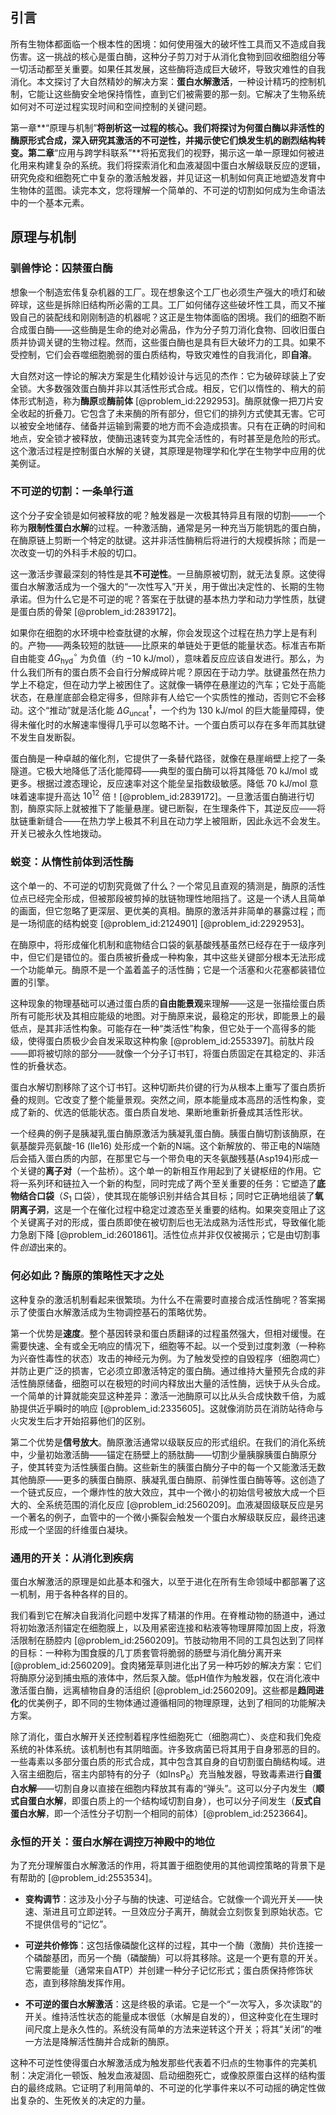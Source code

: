 ## 引言
所有生物体都面临一个根本性的困境：如何使用强大的破坏性工具而又不造成自我伤害。这一挑战的核心是蛋白酶，这种分子剪刀对于从消化食物到回收细胞组分等一切活动都至关重要。如果任其发展，这些酶将造成巨大破坏，导致灾难性的自我消化。本文探讨了大自然精妙的解决方案：**蛋白水解激活**，一种设计精巧的控制机制，它能让这些酶安全地保持惰性，直到它们被需要的那一刻。它解决了生物系统如何对不可逆过程实现时间和空间控制的关键问题。

第一章**“原理与机制”**将剖析这一过程的核心。我们将探讨为何蛋白酶以非活性的酶原形式合成，深入研究其激活的不可逆性，并揭示使它们焕发生机的剧烈结构转变。第二章**“应用与跨学科联系”**将拓宽我们的视野，揭示这一单一原理如何被进化用来构建复杂的系统。我们将探索消化和血液凝固中蛋白水解级联反应的逻辑，研究免疫和细胞死亡中复杂的激活触发器，并见证这一机制如何真正地塑造发育中生物体的蓝图。读完本文，您将理解一个简单的、不可逆的切割如何成为生命语法中的一个基本元素。

## 原理与机制

### 驯兽悖论：囚禁蛋白酶

想象一个制造宏伟复杂机器的工厂。现在想象这个工厂也必须生产强大的喷灯和破碎球，这些是拆除旧结构所必需的工具。工厂如何储存这些破坏性工具，而又不摧毁自己的装配线和刚刚制造的机器呢？这正是生物体面临的困境。我们的细胞不断合成蛋白酶——这些酶是生命的绝对必需品，作为分子剪刀消化食物、回收旧蛋白质并协调关键的生物过程。然而，这些蛋白酶也是具有巨大破坏力的工具。如果不受控制，它们会吞噬细胞脆弱的蛋白质结构，导致灾难性的自我消化，即**自溶**。

大自然对这一悖论的解决方案是生化精妙设计与远见的杰作：它为破碎球装上了安全锁。大多数强效蛋白酶并非以其活性形式合成。相反，它们以惰性的、稍大的前体形式制造，称为**酶原**或**酶前体** [@problem_id:2292953]。酶原就像一把刀片安全收起的折叠刀。它包含了未来酶的所有部分，但它们的排列方式使其无害。它可以被安全地储存、储备并运输到需要的地方而不会造成损害。只有在正确的时间和地点，安全锁才被释放，使酶迅速转变为其完全活性的，有时甚至是危险的形式。这个激活过程是控制蛋白水解的关键，其原理是物理学和化学在生物学中应用的优美例证。

### 不可逆的切割：一条单行道

这个分子安全锁是如何被释放的呢？触发器是一次极其特异且有限的切割——一个称为**限制性蛋白水解**的过程。一种激活酶，通常是另一种充当万能钥匙的蛋白酶，在酶原链上剪断一个特定的肽键。这并非活性酶稍后将进行的大规模拆除；而是一次改变一切的外科手术般的切口。

这一激活步骤最深刻的特性是其**不可逆性**。一旦酶原被切割，就无法复原。这使得蛋白水解激活成为一个强大的“一次性写入”开关，用于做出决定性的、长期的生物承诺。但为什么它是不可逆的呢？答案在于肽键的基本热力学和动力学性质，肽键是蛋白质的骨架 [@problem_id:2839172]。

如果你在细胞的水环境中检查肽键的水解，你会发现这个过程在热力学上是有利的。产物——两条较短的肽链——比原来的单链处于更低的能量状态。标准吉布斯自由能变 $\Delta G^{\circ}_{\mathrm{hyd}}$ 为负值（约 $-10 \text{ kJ/mol}$），意味着反应应该自发进行。那么，为什么我们所有的蛋白质不会自行分解成碎片呢？原因在于动力学。肽键虽然在热力学上不稳定，但在动力学上被困住了。这就像一辆停在悬崖边的汽车；它处于高能状态，在悬崖底部会稳定得多，但除非有人给它一个实质性的推动，否则它不会移动。这个“推动”就是活化能 $\Delta G^{\ddagger}_{\mathrm{uncat}}$，一个约为 $130 \text{ kJ/mol}$ 的巨大能量障碍，使得未催化时的水解速率慢得几乎可以忽略不计。一个蛋白质可以存在多年而其肽键不发生自发断裂。

蛋白酶是一种卓越的催化剂，它提供了一条替代路径，就像在悬崖峭壁上挖了一条隧道。它极大地降低了活化能障碍——典型的蛋白酶可以将其降低 $70 \text{ kJ/mol}$ 或更多。根据过渡态理论，反应速率对这个能垒呈指数级敏感。降低 $70 \text{ kJ/mol}$ 意味着速率提升高达 $10^{12}$ 倍！[@problem_id:2839172]。一旦激活蛋白酶进行切割，酶原实际上就被推下了能量悬崖。键已断裂，在生理条件下，其逆反应——将肽链重新缝合——在热力学上极其不利且在动力学上被阻断，因此永远不会发生。开关已被永久性地拨动。

### 蜕变：从惰性前体到活性酶

这个单一的、不可逆的切割究竟做了什么？一个常见且直观的猜测是，酶原的活性位点已经完全形成，但被那段被剪掉的肽链物理性地阻挡了。这是一个诱人且简单的画面，但它忽略了更深层、更优美的真相。酶原的激活并非简单的暴露过程；而是一场彻底的结构蜕变 [@problem_id:2124901] [@problem_id:2292953]。

在酶原中，将形成催化机制和底物结合口袋的氨基酸残基虽然已经存在于一级序列中，但它们是错位的。蛋白质被折叠成一种构象，其中这些关键部分根本无法形成一个功能单元。酶原不是一个盖着盖子的活性酶；它是一个活塞和火花塞都装错位置的引擎。

这种现象的物理基础可以通过蛋白质的**自由能景观**来理解——这是一张描绘蛋白质所有可能形状及其相应能级的地图。对于酶原来说，最稳定的形状，即能景上的最低点，是其非活性构象。可能存在一种“类活性”构象，但它处于一个高得多的能级，使得蛋白质极少会自发采取这种构象 [@problem_id:2553397]。前肽片段——即将被切除的部分——就像一个分子订书钉，将蛋白质固定在其稳定的、非活性的折叠状态。

蛋白水解切割移除了这个订书钉。这种切断共价键的行为从根本上重写了蛋白质折叠的规则。它改变了整个能量景观。突然之间，原本能量成本高昂的活性构象，变成了新的、优选的低能状态。蛋白质自发地、果断地重新折叠成其活性形状。

一个经典的例子是胰凝乳蛋白酶原激活为胰凝乳蛋白酶。胰蛋白酶切割该酶原，在氨基酸异亮氨酸-16 ($\mathrm{Ile}16$) 处形成一个新的N端。这个新解放的、带正电的N端随后会插入蛋白质的内部，在那里它与一个带负电的天冬氨酸残基($\mathrm{Asp}194$)形成一个关键的**离子对**（一个盐桥）。这个单一的新相互作用起到了关键枢纽的作用。它将一系列环和链拉入一个新的构型，同时完成了两个至关重要的任务：它塑造了**底物结合口袋**（$S_1$ 口袋），使其现在能够识别并结合其目标；同时它正确地组装了**氧阴离子洞**，这是一个在催化过程中稳定过渡态至关重要的结构。如果突变阻止了这个关键离子对的形成，蛋白质即使在被切割后也无法成熟为活性形式，导致催化能力急剧下降 [@problem_id:2601861]。活性位点并非仅仅被揭示；它是由切割事件*创造*出来的。

### 何必如此？酶原的策略性天才之处

这种复杂的激活机制看起来很繁琐。为什么不在需要时直接合成活性酶呢？答案揭示了使蛋白水解激活成为生物调控基石的策略优势。

第一个优势是**速度**。整个基因转录和蛋白质翻译的过程虽然强大，但相对缓慢。在需要快速、全有或全无响应的情况下，细胞等不起。以一个受到过度刺激（一种称为兴奋性毒性的状态）攻击的神经元为例。为了触发受控的自毁程序（细胞凋亡）并防止更广泛的损害，它必须立即激活特定的蛋白酶。通过维持大量预先合成的非活性酶原储备，细胞可以在极短的时间内释放出大量的活性酶，远快于从头合成。一个简单的计算就能突显这种差异：激活一池酶原可以比从头合成快数千倍，为威胁提供近乎瞬时的响应 [@problem_id:2335605]。这就像消防员在消防站待命与火灾发生后才开始招募他们的区别。

第二个优势是**信号放大**。酶原激活通常以级联反应的形式组织。在我们的消化系统中，少量初始激活酶——锚定在肠壁上的肠肽酶——切割少量胰腺胰蛋白酶原分子，使其转变为活性胰蛋白酶。这些新生的胰蛋白酶分子中的每一个又能激活无数其他酶原——更多的胰蛋白酶原、胰凝乳蛋白酶原、前弹性蛋白酶等等。这创造了一个链式反应，一个爆炸性的放大效应，其中一个微小的初始信号被放大成一个巨大的、全系统范围的消化反应 [@problem_id:2560209]。血液凝固级联反应是另一个著名的例子，血管中的一个微小撕裂会触发一个蛋白水解级联反应，最终迅速形成一个坚固的纤维蛋白凝块。

### 通用的开关：从消化到疾病

蛋白水解激活的原理是如此基本和强大，以至于进化在所有生命领域中都部署了这一机制，用于各种各样的目的。

我们看到它在解决自我消化问题中发挥了精湛的作用。在脊椎动物的肠道中，通过将初始激活剂锚定在细胞膜上，以及用紧密连接和粘液等物理屏障加固上皮，将激活限制在肠腔内 [@problem_id:2560209]。节肢动物用不同的工具包达到了同样的目标：一种称为围食膜的几丁质套管将脆弱的肠壁与消化酶分离开来 [@problem_id:2560209]。食肉猪笼草则进化出了另一种巧妙的解决方案：它们将酶原分泌到捕虫瓶的液体中，然后泵入酸。低pH值作为触发器，仅在消化液中激活蛋白酶，远离植物自身的活组织 [@problem_id:2560209]。这些都是**趋同进化**的优美例子，即不同的生物体通过遵循相同的物理原理，达到了相同的功能解决方案。

除了消化，蛋白水解开关还控制着程序性细胞死亡（细胞凋亡）、炎症和我们免疫系统的补体系统。该机制也有其阴暗面。许多致病菌已将其用于自身邪恶的目的。一些毒素以多部分蛋白质的形式合成，其中包含其自身的自切割蛋白酶结构域。进入宿主细胞后，宿主内部特有的分子（如InsP$_6$）充当触发器，导致毒素进行**自蛋白水解**——切割自身以直接在细胞内释放其有毒的“弹头”。这可以分子内发生（**顺式自蛋白水解**，即蛋白质上的一个结构域切割自身），也可以分子间发生（**反式自蛋白水解**，即一个活性分子切割一个相同的前体）[@problem_id:2523664]。

### 永恒的开关：蛋白水解在调控万神殿中的地位

为了充分理解蛋白水解激活的作用，将其置于细胞使用的其他调控策略的背景下是有帮助的 [@problem_id:2553534]。

- **变构调节**：这涉及小分子与酶的快速、可逆结合。它就像一个调光开关——快速、渐进且可立即逆转。一旦效应分子离开，酶就会立刻恢复到原始状态。它不提供信号的“记忆”。

- **可逆共价修饰**：这包括像磷酸化这样的过程，其中一个酶（激酶）共价连接一个磷酸基团，而另一个酶（磷酸酶）可以将其移除。这是一个更有意的开关。它需要能量（通常来自ATP）并创建一种分子记忆形式；蛋白质保持修饰状态，直到移除酶发挥作用。

- **不可逆的蛋白水解激活**：这是终极的承诺。它是一个“一次写入，多次读取”的开关。维持活性状态的能量成本很低（水解是自发的），但这种变化在生理时间尺度上是永久性的。系统没有简单的方法来逆转这个开关；将其“关闭”的唯一方法是降解活性酶并合成新的酶原。

这种不可逆性使得蛋白水解激活成为触发那些代表着不归点的生物事件的完美机制：决定消化一顿饭、触发血液凝固、启动细胞死亡，或像胶原蛋白这样的结构蛋白的最终成熟。它证明了利用简单的、不可逆的化学事件来以不可动摇的确定性做出复杂的、生死攸关的决定的力量。

